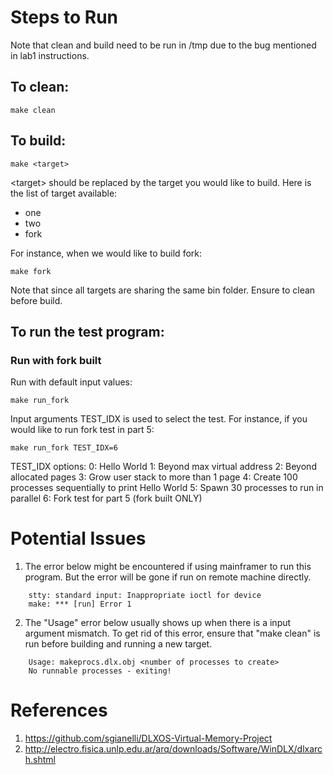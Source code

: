 # Steps to Run
Note that clean and build need to be run in /tmp due to the bug mentioned in lab1 instructions. 
## To clean:
```shell
make clean
```

## To build:
```shell
make <target>
```

\<target\> should be replaced by the target you would like to build. Here is the list of target available:
* one
* two
* fork

For instance, when we would like to build fork:
```shell
make fork
```

Note that since all targets are sharing the same bin folder. Ensure to clean before build.


## To run the test program:
### Run with fork built

Run with default input values:
```shell
make run_fork
```
Input arguments TEST_IDX is used to select the test. For instance, if you would like to run fork test in part 5:
```shell
make run_fork TEST_IDX=6
```

TEST_IDX options: 0: Hello World
                  1: Beyond max virtual address
                  2: Beyond allocated pages
                  3: Grow user stack to more than 1 page
                  4: Create 100 processes sequentially to print Hello World
                  5: Spawn 30 processes to run in parallel
                  6: Fork test for part 5 (fork built ONLY)


# Potential Issues
1.  The error below might be encountered if using mainframer to run this program. But the error will be gone if run on remote machine directly.
```shell
    stty: standard input: Inappropriate ioctl for device
    make: *** [run] Error 1
```

2. The "Usage" error below usually shows up when there is a input argument mismatch. To get rid of this error, ensure that "make clean" is run before building and running a new target.
```shell
    Usage: makeprocs.dlx.obj <number of processes to create>
    No runnable processes - exiting!
```

# References
1. https://github.com/sgianelli/DLXOS-Virtual-Memory-Project
2. http://electro.fisica.unlp.edu.ar/arq/downloads/Software/WinDLX/dlxarch.shtml
